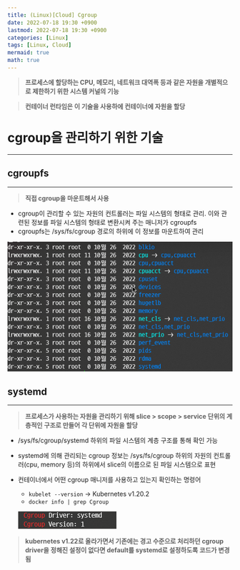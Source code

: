 ```yaml
---
title: (Linux)[Cloud] Cgroup
date: 2022-07-18 19:30 +0900
lastmod: 2022-07-18 19:30 +0900
categories: [Linux]
tags: [Linux, Cloud]
mermaid: true
math: true
---
```


> **프로세스에 할당하는 CPU, 메모리, 네트워크 대역폭 등과 같은 자원을 개별적으로 제한하기 위한 시스템 커널의 기능**
> 

> **컨테이너 런타임은 이 기술을 사용하에 컨테이너에 자원을 할당**
> 

# **cgroup을 관리하기 위한 기술**

---

## **cgroupfs**

---

> **직접 cgroup을 마운트해서 사용**
> 

- cgroup이 관리할 수 있는 자원의 컨트롤러는 파일 시스템의 형태로 관리. 이와 관련된 정보를 파일 시스템의 형태로 변환시켜 주는 매니저가 cgroupfs
- cgroupfs는 /sys/fs/cgroup 경로의 하위에 이 정보를 마운트하여 관리

![Untitled](/assets/img/2022-07-18-linux220718/Untitled.png)

## **systemd**

---

> **프로세스가 사용하는 자원을 관리하기 위해 slice > scope > service 단위의 계층적인 구조로 만들어 각 단위에 자원을 할당**
> 

- /sys/fs/cgroup/systemd 하위의 파일 시스템의 계층 구조를 통해 확인 가능
- systemd에 의해 관리되는 cgroup 정보는 /sys/fs/cgroup 하위의 자원의 컨트롤러(cpu, memory 등)의 하위에서 slice의 이름으로 된 파일 시스템으로 표현
- 컨테이너에서 어떤 cgroup 매니저를 사용하고 있는지 확인하는 명령어
    - `kubelet --version` → Kubernetes v1.20.2
    - `docker info | grep Cgroup`
    
    ![Untitled](/assets/img/2022-07-18-linux220718/Untitled%201.png)
    

> **kubernetes v1.22로 올라가면서 기존에는 경고 수준으로 처리하던 cgroup driver을 정해진 설정이 없다면 default를  systemd로 설정하도록 코드가 변경됨**
>